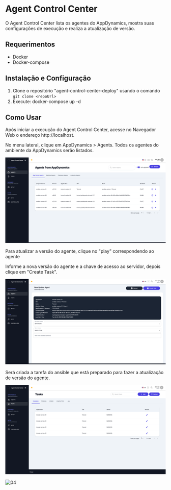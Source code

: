 # Agent Control Center

O Agent Control Center lista os agentes do AppDynamics, mostra suas configurações de execução e realiza a atualização de versão.

## Requerimentos

- Docker
- Docker-compose

## Instalação e Configuração

1. Clone o repositório "agent-control-center-deploy" usando o comando `git clone <repoUrl>`
2. Execute: docker-compose up -d

## Como Usar

Após iniciar a execução do Agent Control Center, acesse no Navegador Web o endereço http://localhost.

No menu lateral, clique em AppDynamics > Agents. Todos os agentes do ambiente da AppDynamics serão listados.

![01](https://github.com/FHDumont/agent-control-center-deploy/blob/main/images/01.agents.png?raw=true)

Para atualizar a versão do agente, clique no "play" correspondendo ao agente

Informe a nova versão do agente e a chave de acesso ao servidor, depois clique em "Create Task".

![02](https://github.com/FHDumont/agent-control-center-deploy/blob/main/images/02.createTask.png?raw=true)

Será criada a tarefa do ansible que está preparado para fazer a atualização de versão do agente.

![03](https://github.com/FHDumont/agent-control-center-deploy/blob/main/images/03.tasks.png?raw=true)

![04](https://github.com/FHDumont/agent-control-center-deploy/blob/main/images/04.health?raw=true)
